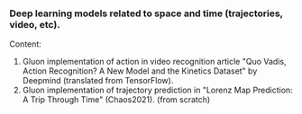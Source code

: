### Deep learning models related to space and time (trajectories, video, etc).

Content:
1. Gluon implementation of action in video recognition article "Quo Vadis, Action Recognition? A New Model and the Kinetics Dataset" by Deepmind (translated from TensorFlow).
2. Gluon implementation of trajectory prediction in "Lorenz Map Prediction: A Trip Through Time" (Chaos2021). (from scratch)
